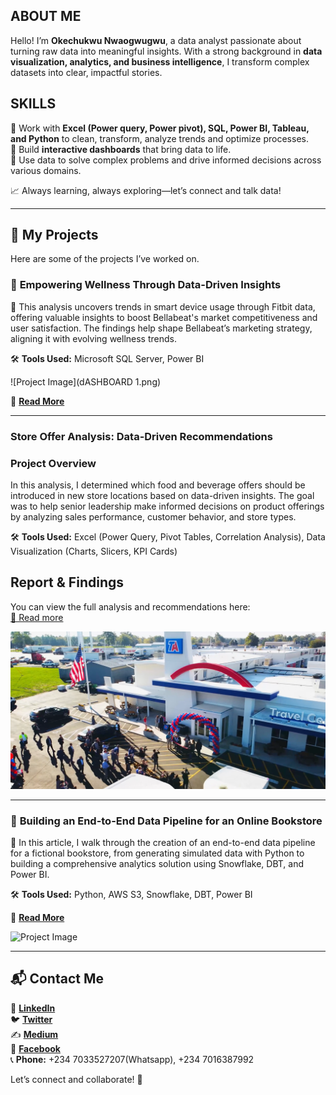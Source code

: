 ## ABOUT ME  

Hello! I’m **Okechukwu Nwaogwugwu**, a data analyst passionate about turning raw data into meaningful insights. With a strong background in **data visualization, analytics, and business intelligence**, I transform complex datasets into clear, impactful stories.  

## SKILLS

🔹 Work with **Excel (Power query, Power pivot), SQL, Power BI, Tableau, and Python** to clean, transform, analyze trends and optimize processes.  
🔹 Build **interactive dashboards** that bring data to life.  
🔹 Use data to solve complex problems and drive informed decisions across various domains.  

📈 Always learning, always exploring—let’s connect and talk data!  

---
## 📂 My Projects  
Here are some of the projects I’ve worked on.  

### 🔹 **Empowering Wellness Through Data-Driven Insights**  
📌 This analysis uncovers trends in smart device usage through Fitbit data, offering valuable insights to boost Bellabeat's market competitiveness and user satisfaction. The findings help shape Bellabeat’s marketing strategy, aligning it with evolving wellness trends.

🛠️ **Tools Used:** Microsoft SQL Server, Power BI 

![Project Image](dASHBOARD 1.png)  

🔗 **[Read More](https://medium.com/@okeyxiii/bellabeat-case-study-eea0d9e559c1)**  

---

### Store Offer Analysis: Data-Driven Recommendations  

### Project Overview  
In this analysis, I determined which food and beverage offers should be introduced in new store locations based on data-driven insights. The goal was to help senior leadership make informed decisions on product offerings by analyzing sales performance, customer behavior, and store types.  

🛠️ **Tools Used:** Excel (Power Query, Pivot Tables, Correlation Analysis), Data Visualization (Charts, Slicers, KPI Cards)  

## Report & Findings  
You can view the full analysis and recommendations here:  
[🔗 Read more](https://www.linkedin.com/pulse/data-driven-retail-expansion-how-i-determined-best-food-nwaogwugwu-oaqcf/?trackingId=mYcB%2FbIJpM3FIXcHzncuIQ%3D%3D)  

![Project Image](TravelCenters-of-America-Future-Plans.png)

---

### 🔹 **Building an End-to-End Data Pipeline for an Online Bookstore**  
📌 In this article, I walk through the creation of an end-to-end data pipeline for a fictional bookstore, from generating simulated data with Python to building a comprehensive analytics solution using Snowflake, DBT, and Power BI.

🛠️ **Tools Used:** Python, AWS S3, Snowflake, DBT, Power BI 

🔗 **[Read More](https://www.linkedin.com/pulse/building-end-to-end-data-pipeline-online-bookstore-nwaogwugwu-ts8uf/?trackingId=IQRJ6WwKQ9KLb%2BwkCwEtog%3D%3D)**  

![Project Image]()

---


## 📬 Contact Me  
💼 [**LinkedIn**](https://www.linkedin.com/in/okechukwu-nwaogwugwu-016037145/)  
🐦 [**Twitter**](https://x.com/Okeykenneth1)  
✍️ [**Medium**](https://medium.com/@okeyxiii)  
📘 [**Facebook**](https://web.facebook.com/Okeyken/)  
📞 **Phone:** +234 7033527207(Whatsapp), +234 7016387992  

Let’s connect and collaborate! 🚀 
